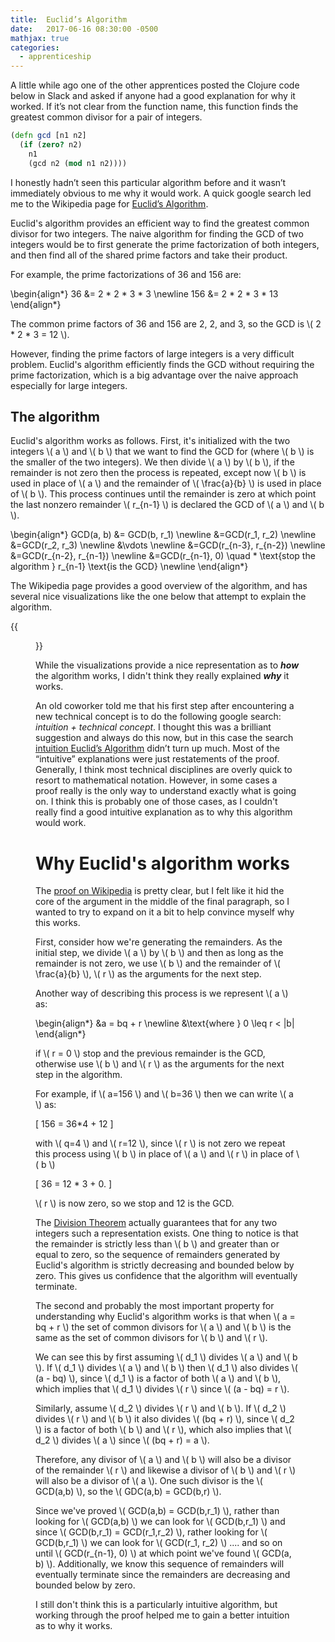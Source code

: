 ```yaml
---
title:  Euclid’s Algorithm
date:   2017-06-16 08:30:00 -0500
mathjax: true
categories: 
  - apprenticeship
---
```

 
A little while ago one of the other apprentices posted the Clojure code below in Slack and asked if anyone had a good explanation for why it worked. If it’s not clear from the function name, this function finds the greatest common divisor for a pair of integers.
 
```clojure
(defn gcd [n1 n2]
  (if (zero? n2)
    n1
    (gcd n2 (mod n1 n2))))
```
 
I honestly hadn’t seen this particular algorithm before and it wasn’t immediately obvious to me why it would work. A quick google search led me to the Wikipedia page for [Euclid’s Algorithm](https://en.wikipedia.org/wiki/Euclidean_algorithm). 
 
Euclid's algorithm provides an efficient way to find the greatest common divisor for two integers. The naive algorithm for finding the GCD of two integers would be to first generate the prime factorization of both integers, and then find all of the shared prime factors and take their product. 
 
For example, the prime factorizations of 36 and 156 are:
 
\begin{align*}
36 &= 2 * 2 * 3 * 3 \newline
156 &= 2 * 2 * 3 * 13
\end{align*}
 
The common prime factors of 36 and 156 are 2, 2, and 3, so the GCD is \\(  2 * 2 * 3 = 12  \\). 
 
However, finding the prime factors of large integers is a very difficult problem. Euclid's algorithm efficiently finds the GCD without requiring the prime factorization, which is a big advantage over the naive approach especially for large integers. 
 
## The algorithm
Euclid's algorithm works as follows. First, it's initialized with the two integers \\( a \\) and \\( b \\) that we want to find the GCD for (where \\( b \\) is the smaller of the two integers). We then divide \\( a \\) by \\( b \\), if the remainder is not zero then the process is repeated, except now \\( b \\) is used in place of \\( a \\) and the remainder of \\( \frac{a}{b} \\) is used in place of \\( b \\). This process continues until the remainder is zero at which point the last nonzero remainder \\( r_{n-1} \\) is declared the GCD of \\( a \\) and \\( b \\).
 
\begin{align*}
GCD(a, b) &= GCD(b, r_1) \newline
&=GCD(r_1, r_2) \newline
&=GCD(r_2, r_3) \newline
&\vdots \newline
&=GCD(r\_{n-3}, r\_{n-2}) \newline
&=GCD(r\_{n-2}, r\_{n-1}) \newline
&=GCD(r\_{n-1}, 0) \quad * \text{stop the algorithm } r\_{n-1} \text{is the GCD} \newline
\end{align*}

The Wikipedia page provides a good overview of the algorithm, and has several nice visualizations like the one below that attempt to explain the algorithm. 
 
{{<figure src="https://upload.wikimedia.org/wikipedia/commons/3/37/Euclid%27s_algorithm_Book_VII_Proposition_2_3.png" class="center-figure-image" >}}

While the visualizations provide a nice representation as to *__how__* the algorithm works, I didn't think they really explained *__why__* it works. 
 
An old coworker told me that his first step after encountering a new technical concept is to do the following google search: _intuition + technical concept_. I thought this was a brilliant suggestion and always do this now, but in this case the search [intuition Euclid’s Algorithm](https://www.google.com/search?q=%22intution+euclids+algorithm%22&oq=%22intution+euclids+algorithm%22&aqs=chrome..69i57.11483j0j7&sourceid=chrome&ie=UTF-8#q=intuition+euclid's+algorithm) didn’t turn up much. Most of the “intuitive” explanations were just restatements of the proof. Generally, I think most technical disciplines are overly quick to resort to mathematical notation. However, in some cases a proof really is the only way to understand exactly what is going on. I think this is probably one of those cases, as I couldn't really find a good intuitive explanation as to why this algorithm would work. 
 
# Why Euclid's algorithm works
The [proof on Wikipedia](https://en.wikipedia.org/wiki/Euclidean_algorithm) is pretty clear, but I felt like it hid the core of the argument in the middle of the final paragraph, so I wanted to try to expand on it a bit to help convince myself why this works. 
 
First, consider how we're generating the remainders. As the initial step, we divide \\( a \\) by \\( b \\) and then as long as the remainder is not zero, we use \\( b \\) and the remainder of \\( \frac{a}{b} \\), \\( r \\) as the arguments for the next step. 
 
Another way of describing this process is we represent \\( a \\) as: 
 
\begin{align\*}
&a = bq + r \newline
&\text{where } 0 \leq r < |b|
\end{align\*}

if \\( r = 0 \\) stop and the previous remainder is the GCD, otherwise use \\( b \\) and \\( r \\) as the arguments for the next step in the algorithm.
 
For example, if \\( a=156 \\) and \\( b=36 \\) then we can write \\( a \\) as: 
 
\[
156 = 36*4 + 12
\]
 
with \\( q=4 \\) and \\( r=12 \\), since \\( r \\) is not zero we repeat this process using \\( b \\) in place of \\( a \\) and \\( r \\) in place of \\( b \\)
 
\[
36 = 12 * 3 + 0.
\]
 
\\( r \\) is now zero, so we stop and 12 is the GCD.
 
The [Division Theorem](https://en.wikipedia.org/wiki/Euclidean_division) actually guarantees that for any two integers such a representation exists. One thing to notice is that the remainder is strictly less than \\( b \\) and greater than or equal to zero, so the sequence of remainders generated by Euclid's algorithm is strictly decreasing and bounded below by zero. This gives us confidence that the algorithm will eventually terminate.
 
The second and probably the most important property for understanding why Euclid's algorithm works is that when \\( a = bq + r \\) the set of common divisors for \\( a \\) and \\( b \\) is the same as the set of common divisors for \\( b \\) and \\( r \\). 
 
We can see this by first assuming \\( d_1 \\) divides \\( a \\) and \\( b \\). If \\( d_1 \\) divides \\( a \\) and \\( b \\) then \\( d_1 \\) also divides \\( (a - bq) \\), since \\( d_1 \\) is a factor of both \\( a \\) and \\( b \\), which implies that \\( d_1 \\) divides \\( r \\) since \\( (a - bq) = r \\). 
 
Similarly, assume \\( d_2 \\) divides \\( r \\) and \\( b \\). If \\( d_2 \\) divides \\( r \\) and \\( b \\) it also divides \\( (bq + r) \\), since \\( d_2 \\) is a factor of both \\( b \\) and \\( r \\), which also implies that \\( d_2 \\) divides \\( a \\) since \\( (bq + r) = a \\). 
 
Therefore, any divisor of \\( a \\) and \\( b \\) will also be a divisor of the remainder \\( r \\) and likewise a divisor of \\( b \\) and \\( r \\) will also be a divisor of \\( a \\). One such divisor is the \\( GCD(a,b) \\), so the \\( GDC(a,b) = GCD(b,r) \\).
 
Since we've proved \\( GCD(a,b) = GCD(b,r\_1) \\), rather than looking for \\( GCD(a,b) \\) we can look for \\( GCD(b,r\_1) \\) and since \\( GCD(b,r\_1) = GCD(r\_1,r\_2) \\), rather looking for \\( GCD(b,r\_1) \\) we can look for \\( GCD(r\_1, r\_2) \\) .... and so on until \\( GCD(r_{n-1}, 0) \\) at which point we've found \\( GCD(a, b) \\). Additionally, we know this sequence of remainders will eventually terminate since the remainders are decreasing and bounded below by zero. 
 
I still don't think this is a particularly intuitive algorithm, but working through the proof helped me to gain a better intuition as to why it works. 